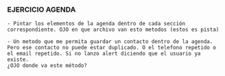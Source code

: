 ### EJERCICIO AGENDA
    
    - Pintar los elementos de la agenda dentro de cada sección correspondiente. OJO en que archivo van esto metodos (estos es pista)
    
    - Un metodo que me permita guardar un contacto dentro de la agenda. Pero ese contacto no puede estar duplicado. O el telefono repetido o el email repetido. Si no lanzo alert diciendo que el usuario ya existe. 
    ¿OJO donde va este método?




    